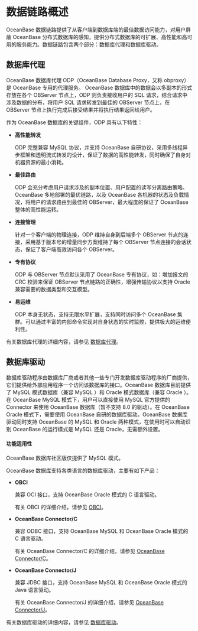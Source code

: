 # 数据链路概述

OceanBase 数据链路提供了从客户端到数据库端的最佳数据访问能力，对用户屏蔽 OceanBase 分布式数据库的感知，提供分布式数据库的可扩展、高性能和高可用的服务能力。数据链路包含两个部分：数据库代理和数据库驱动。

## 数据库代理

OceanBase 数据库代理 ODP（OceanBase Database Proxy，又称 obproxy）是 OceanBase 专用的代理服务。 OceanBase 数据库中的数据会以多副本的形式存放在各个 OBServer 节点上，ODP 则负责接收用户的 SQL 请求，结合请求中涉及数据的分布，将用户 SQL 请求转发到最佳的 OBServer 节点上，在 OBServer 节点上执行完成后接受结果并将执行结果返回给用户。

作为 OceanBase 数据库的关键组件，ODP 具有以下特性：

* **高性能转发**

  ODP 完整兼容 MySQL 协议，并支持 OceanBase 自研协议，采用多线程异步框架和透明流式转发的设计，保证了数据的高性能转发，同时确保了自身对机器资源的最小消耗。
  
* **最佳路由**

  ODP 会充分考虑用户请求涉及的副本位置、用户配置的读写分离路由策略、OceanBase 多地部署的最优链路，以及 OceanBase 各机器的状态及负载情况，将用户的请求路由到最佳的 OBServer，最大程度的保证了 OceanBase 整体的高性能运转。
  
* **连接管理**

  针对一个客户端的物理连接，ODP 维持自身到后端多个 OBServer 节点的连接，采用基于版本号的增量同步方案维持了每个 OBServer 节点连接的会话状态，保证了客户端高效访问各个 OBServer。
  
* **专有协议**

  ODP 与 OBServer 节点默认采用了 OceanBase 专有协议，如：增加报文的 CRC 校验来保证 OBServer 节点链路的正确性，增强传输协议以支持 Oracle 兼容需要的数据类型和交互模型。
  
* **易运维**

  ODP 本身无状态，支持无限水平扩展，支持同时访问多个 OceanBase 集群。可以通过丰富的内部命令实现对自身状态的实时监控，提供极大的运维便利性。
  
有关数据库代理的详细内容，请参见 [数据库](2.database-proxy/1.agent-overview.md)[代理](2.database-proxy/1.agent-overview.md)。

## 数据库驱动

数据库驱动程序由数据库厂商或者其他一些专门开发数据库驱动程序的厂商提供，它们提供给外部应用程序一个访问该数据库的接口。OceanBase 数据库目前提供了 MySQL 模式数据库（兼容 MySQL ）和 Oracle 模式数据库（兼容 Oracle ）。在 OceanBase MySQL 模式下，用户可以直接使用 MySQL 官方提供的 Connector 来使用 OceanBase 数据库（暂不支持 8.0 的驱动）。在 OceanBase Oracle 模式下，需要使用 OceanBase 自研的数据库驱动。OceanBase 数据库驱动同时支持 OceanBase 的 MySQL 和 Oracle 两种模式，在使用时可以自动识别 OceanBase 的运行模式是 MySQL 还是 Oracle，无需额外设置。

  <main id="notice" >
    <h4>功能适用性</h4>
    <p>OceanBase 数据库社区版仅提供了 MySQL 模式。</p>
  </main>

OceanBase 数据库支持各类语言的数据库驱动，主要有如下产品：

* **OBCI**

  兼容 OCI 接口，支持 OceanBase Oracle 模式的 C 语言驱动。

  有关 OBCI 的详细介绍，请参见 [OBCI](3.database-driver/2.OBCI.md)。
  
* **OceanBase Connector/C**

  兼容 ODBC 接口，支持 OceanBase MySQL 和 OceanBase Oracle 模式的 C 语言驱动。

  有关 OceanBase Connector/C 的详细介绍，请参见 [OceanBase Connector/C](3.database-driver/4.oceanbase-connector-c.md)。
  
* **OceanBase Connector/J**

  兼容 JDBC 接口，支持 OceanBase MySQL 和 OceanBase Oracle 模式的 Java 语言驱动。

  有关 OceanBase Connector/J 的详细介绍，请参见 [OceanBase Connector/J](3.database-driver/3.oceanbase-connector-j.md)。
  
有关数据库驱动的详细内容，请参见 [数据库驱动](3.database-driver/1.database-driver-overview.md)。
